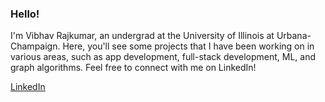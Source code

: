### Hello! 

I'm Vibhav Rajkumar, an undergrad at the University of Illinois at Urbana-Champaign. Here, you'll see some projects that I have been working on in various areas, such as app development, full-stack development, ML, and graph algorithms. Feel free to connect with me on LinkedIn! 

[LinkedIn](http://linkedin.com/in/vibhav-r) 


<!--
**vibhavrajkumar/vibhavrajkumar** is a ✨ _special_ ✨ repository because its `README.md` (this file) appears on your GitHub profile.

Here are some ideas to get you started:

- 🔭 I’m currently working on ...
- 🌱 I’m currently learning ...
- 👯 I’m looking to collaborate on ...
- 🤔 I’m looking for help with ...
- 💬 Ask me about ...
- 📫 How to reach me: ...
- 😄 Pronouns: ...
- ⚡ Fun fact: ...
-->
